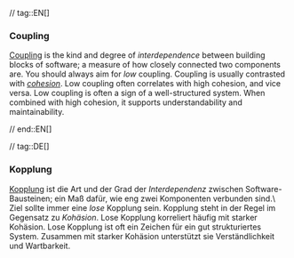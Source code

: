 // tag::EN[]
### Coupling

[Coupling](https://en.wikipedia.org/wiki/Coupling_%28computer_programming%29) is the kind and degree of _interdependence_ between building blocks of
software; a measure of how closely connected two components are.
You should always aim for _low_ coupling.
Coupling is usually contrasted with [_cohesion_](#term-cohesion). Low coupling often correlates with high cohesion,
and vice versa. Low coupling is often a sign of a well-structured system.
When combined with high cohesion, it supports understandability and maintainability.

// end::EN[]

// tag::DE[]
### Kopplung

[Kopplung](https://en.wikipedia.org/wiki/Coupling_%28computer_programming%29)
ist die Art und der Grad der *Interdependenz* zwischen
Software-Bausteinen; ein Maß dafür, wie eng zwei Komponenten verbunden
sind.\\ Ziel sollte immer eine *lose* Kopplung sein. Kopplung steht in
der Regel im Gegensatz zu *Kohäsion*. Lose Kopplung korreliert häufig
mit starker Kohäsion. Lose Kopplung ist oft ein Zeichen für ein gut
strukturiertes System. Zusammen mit starker Kohäsion unterstützt sie
Verständlichkeit und Wartbarkeit.

